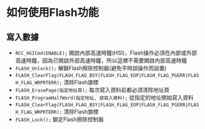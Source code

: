# 如何使用Flash功能

## 寫入數據


* `RCC_HSICmd(ENABLE);` 開啟內部高速時鐘(HSI)，Flash操作必須在內部或外部高速時鐘，因為已開啟外部高速時鐘，所以這裡不需要開啟內部高速時鐘<br>
* `FLASH_Unlock();` 解鎖Flash擦除控制器(避免平時誤操作而設置)<br>
* `FLASH_ClearFlag(FLASH_FLAG_BSY|FLASH_FLAG_EOP|FLASH_FLAG_PGERR|FLASH_FLAG_WRPRTERR);` 清除Flash旗標<br>
* `FLASH_ErasePage(指定地址頁);` 每次寫入資料前都必須清除地址頁<br>
* `FLASH_ProgramHalfWord(指定地址, 欲寫入資料);` 從指定的地址開始寫入資料<br>
* `FLASH_ClearFlag(FLASH_FLAG_BSY|FLASH_FLAG_EOP|FLASH_FLAG_PGERR|FLASH_FLAG_WRPRTERR);` 清除Flash旗標<br>
* `FLASH_Lock();` 鎖定Flash擦除控制器<br>


